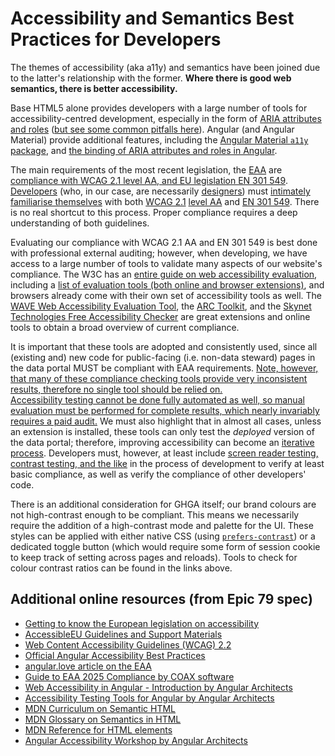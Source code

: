 # Accessibility and Semantics Best Practices for Developers

The themes of accessibility (aka a11y) and semantics have been joined due to the latter's relationship with the former.
**Where there is good web semantics, there is better accessibility.**

Base HTML5 alone provides developers with a large number of tools for accessibility-centred development, especially in the form of [ARIA attributes and roles](https://developer.mozilla.org/en-US/docs/Web/Accessibility/ARIA/Reference) ([but see some common pitfalls here](https://web.dev/learn/accessibility/aria-html?continue=https%3A%2F%2Fweb.dev%2Flearn%2Faccessibility%2F%23article-https%3A%2F%2Fweb.dev%2Flearn%2Faccessibility%2Faria-html)).
Angular (and Angular Material) provide additional features, including the [Angular Material `a11y` package](https://material.angular.dev/cdk/a11y/overview), and [the binding of ARIA attributes and roles in Angular](https://angular.dev/best-practices/a11y#accessibility-attributes).

The main requirements of the most recent legislation, the [EAA](https://www.wcag.com/compliance/european-accessibility-act/) are [compliance with WCAG 2.1 level AA, and EU legislation EN 301 549](https://www.wcag.com/compliance/european-accessibility-act/#What_technical_standards_should_you_follow_for_EAA_compliance).
[Developers](https://www.w3.org/WAI/tips/developing/) (who, in our case, are necessarily [designers](https://www.w3.org/WAI/tips/designing/)) must [intimately familiarise themselves](https://www.w3.org/WAI/tutorials/) with both [WCAG 2.1](https://www.w3.org/WAI/WCAG22/quickref/?versions=2.1) [level AA](https://www.wcag.com/resource/what-is-wcag/#The_Three_Levels_of_WCAG_Conformance_A_AA_and_AAA) and [EN 301 549](https://www.wcag.com/compliance/en-301-549/).
There is no real shortcut to this process.
Proper compliance requires a deep understanding of both guidelines.

Evaluating our compliance with WCAG 2.1 AA and EN 301 549 is best done with professional external auditing; however, when developing, we have access to a large number of tools to validate many aspects of our website's compliance.
The W3C has an [entire guide on web accessibility evaluation](https://www.w3.org/WAI/test-evaluate/), including a [list of evaluation tools (both online and browser extensions)](https://www.w3.org/WAI/test-evaluate/tools/list/), and browsers already come with their own set of accessibility tools as well.
The [WAVE Web Accessibility Evaluation Tool](https://wave.webaim.org), the [ARC Toolkit](https://www.tpgi.com/arc-platform/arc-toolkit/), and the [Skynet Technologies Free Accessibility Checker](https://www.skynettechnologies.com/accessibility-checker) are great extensions and online tools to obtain a broad overview of current compliance.

It is important that these tools are adopted and consistently used, since all (existing and) new code for public-facing (i.e.
non-data steward) pages in the data portal MUST be compliant with EAA requirements.
[Note, however, that many of these compliance checking tools provide very inconsistent results, therefore no single tool should be relied on.\
Accessibility testing cannot be done fully automated as well, so manual evaluation must be performed for complete results, which nearly invariably requires a paid audit.](https://www.w3.org/WAI/test-evaluate/tools/selecting/) We must also highlight that in almost all cases, unless an extension is installed, these tools can only test the _deployed_ version of the data portal; therefore, improving accessibility can become an [iterative process](https://www.wcag.com/solutions/accessibility-checker/#Implementation_process).
Developers must, however, at least include [screen reader testing, contrast testing, and the like](https://www.w3.org/WAI/test-evaluate/easy-checks/) in the process of development to verify at least basic compliance, as well as verify the compliance of other developers' code.

There is an additional consideration for GHGA itself; our brand colours are not high-contrast enough to be compliant.
This means we necessarily require the addition of a high-contrast mode and palette for the UI.
These styles can be applied with either native CSS (using [`prefers-contrast`](https://developer.mozilla.org/en-US/docs/Web/CSS/@media/prefers-contrast)) or a dedicated toggle button (which would require some form of session cookie to keep track of setting across pages and reloads).
Tools to check for colour contrast ratios can be found in the links above.

## Additional online resources (from Epic 79 spec)

- [Getting to know the European legislation on accessibility](https://accessible-eu-centre.ec.europa.eu/getting-know-european-legislation-accessibility_en)
- [AccessibleEU Guidelines and Support Materials](https://accessible-eu-centre.ec.europa.eu/guidelines-and-support-materials_en)
- [Web Content Accessibility Guidelines (WCAG) 2.2](https://www.w3.org/TR/WCAG22/)
- [Official Angular Accessibility Best Practices](https://angular.dev/best-practices/a11y)
- [angular.love article on the EAA](https://angular.love/digital-accessibility-2025-how-to-avoid-fines-and-win-more-users)
- [Guide to EAA 2025 Compliance by COAX software](https://coaxsoft.com/blog/guide-to-eaa-2025-compliance)
- [Web Accessibility in Angular - Introduction by Angular Architects](https://www.angulararchitects.io/blog/web-accessibility-in-angular/)
- [Accessibility Testing Tools for Angular by Angular Architects](https://www.angulararchitects.io/blog/accessibility-testing-tools/)
- [MDN Curriculum on Semantic HTML](https://developer.mozilla.org/en-US/curriculum/core/semantic-html/)
- [MDN Glossary on Semantics in HTML](https://developer.mozilla.org/en-US/docs/Glossary/Semantics#semantics_in_html)
- [MDN Reference for HTML elements](https://developer.mozilla.org/en-US/docs/Web/HTML/Reference/Elements)
- [Angular Accessibility Workshop by Angular Architects](https://www.angulararchitects.io/en/training/angular-accessibility-workshop/)
